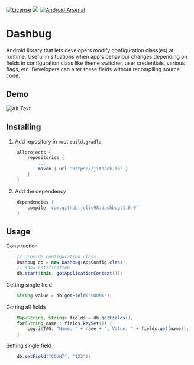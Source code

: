 [![License](https://img.shields.io/badge/License-Apache%202.0-blue.svg)](https://opensource.org/licenses/Apache-2.0)
[![](https://jitpack.io/v/jelic98/dashbug.svg)](https://jitpack.io/#jelic98/dashbug)
[![Android Arsenal]( https://img.shields.io/badge/Android%20Arsenal-Dashbug-green.svg?style=flat )]( https://android-arsenal.com/details/1/6891)

# Dashbug

Android library that lets developers modify configuration class(es) at runtime. Useful in situations when app's behaviour changes depending on fields in configuration class like theme switcher, user credentials, various flags, etc. Developers can alter these fields without recompiling source code. 

## Demo

![Alt Text](https://raw.githubusercontent.com/jelic98/dashbug/master/doc/demo.gif)

## Installing

1. Add repository in root ```build.gradle```

```gradle
    allprojects {
        repositories {
            ...
            maven { url 'https://jitpack.io' }
        }
    }
```

2. Add the dependency

```gradle
    dependencies {
        compile 'com.github.jelic98:dashbug:1.0.0'
    }
```

## Usage

Construction

```java
    // provide configuration class
    Dashbug db = new Dashbug(AppConfig.class);
    // show notification
    db.start(this, getApplicationContext());
```

Getting single field

```java
    String value = db.getField("COUNT");
```

Getting all fields

```java
    Map<String, String> fields = db.getFields();
    for(String name : fields.keySet()) {
        Log.i(TAG, "Name: " + name + ", Value: " + fields.get(name));
    }
```

Setting single field

```java
    db.setField("COUNT", "123");
```
